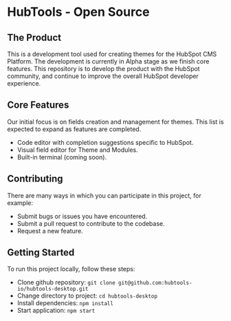 # HubTools - Open Source

## The Product

This is a development tool used for creating themes for the HubSpot CMS Platform. The development is currently in Alpha stage as we finish core features. This repository is to develop the product with the HubSpot community, and continue to improve the overall HubSpot developer experience.

## Core Features

Our initial focus is on fields creation and management for themes. This list is expected to expand as features are completed.

- Code editor with completion suggestions specific to HubSpot.
- Visual field editor for Theme and Modules.
- Built-in terminal (coming soon).

## Contributing

There are many ways in which you can participate in this project, for example:

- Submit bugs or issues you have encountered.
- Submit a pull request to contribute to the codebase.
- Request a new feature.

## Getting Started

To run this project locally, follow these steps:

- Clone github repository: `git clone git@github.com:hubtools-io/hubtools-desktop.git`
- Change directory to project: `cd hubtools-desktop`
- Install dependencies: `npm install`
- Start application: `npm start`
